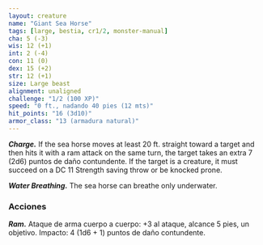 ```yaml
---
layout: creature
name: "Giant Sea Horse"
tags: [large, bestia, cr1/2, monster-manual]
cha: 5 (-3)
wis: 12 (+1)
int: 2 (-4)
con: 11 (0)
dex: 15 (+2)
str: 12 (+1)
size: Large beast
alignment: unaligned
challenge: "1/2 (100 XP)"
speed: "0 ft., nadando 40 pies (12 mts)"
hit_points: "16 (3d10)"
armor_class: "13 (armadura natural)"
---
```


***Charge.*** If the sea horse moves at least 20 ft. straight toward a target and then hits it with a ram attack on the same turn, the target takes an extra 7 (2d6) puntos de daño contundente. If the target is a creature, it must succeed on a DC 11 Strength saving throw or be knocked prone.

***Water Breathing.*** The sea horse can breathe only underwater.

### Acciones

***Ram.*** Ataque de arma cuerpo a cuerpo: +3 al ataque, alcance 5 pies, un objetivo. Impacto: 4 (1d6 + 1) puntos de daño contundente.
